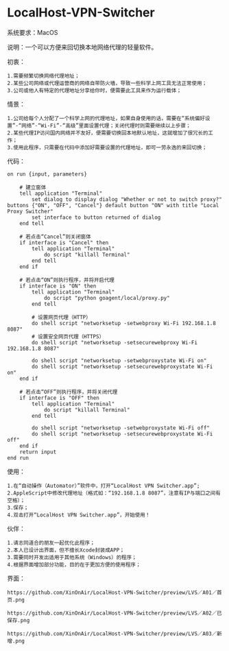 # LocalHost-VPN-Switcher


系统要求：MacOS


说明：一个可以方便来回切换本地网络代理的轻量软件。


初衷：

	1.需要频繁切换网络代理地址；
	2.某些公司网络或代理运营商的网络自带防火墙，导致一些科学上网工具无法正常使用；
	3.公司或他人有特定的代理地址分享给你时，便需要此工具来作为运行载体；


情景：

	1.公司给每个人分配了一个科学上网的代理地址，如果自身使用的话，需要在“系统偏好设置”-“网络”-“Wi-Fi”-“高级”里面设置代理；关闭代理时则需要继续以上步骤；
	2.某些代理IP访问国内网络并不友好，便需要切换回本地默认地址，这就增加了很冗长的工作；
	3.使用此程序，只需要在代码中添加好需要设置的代理地址，即可一劳永逸的来回切换；
	

代码：

	on run {input, parameters}
	
		# 建立窗体
		tell application "Terminal"
			set dialog to display dialog "Whether or not to switch proxy?" buttons {"ON", "OFF", "Cancel"} default button "ON" with title "Local Proxy Switcher"
			set interface to button returned of dialog
		end tell
	
		# 若点击“Cancel”则关闭窗体
		if interface is "Cancel" then
			tell application "Terminal"
				do script "killall Terminal"
			end tell
		end if
	
		# 若点击“ON”则执行程序，并将开启代理
		if interface is "ON" then
			tell application "Terminal"
				do script "python goagent/local/proxy.py"
			end tell
		
			# 设置网页代理（HTTP）
			do shell script "networksetup -setwebproxy Wi-Fi 192.168.1.8 8087"
			# 设置安全网页代理（HTTPS）
			do shell script "networksetup -setsecurewebproxy Wi-Fi 192.168.1.8 8087"
		
			do shell script "networksetup -setwebproxystate Wi-Fi on"
			do shell script "networksetup -setsecurewebproxystate Wi-Fi on"
		end if
	
		# 若点击“OFF”则执行程序，并将关闭代理
		if interface is "OFF" then
			tell application "Terminal"
				do script "killall Terminal"
			end tell
		
			do shell script "networksetup -setwebproxystate Wi-Fi off"
			do shell script "networksetup -setsecurewebproxystate Wi-Fi off"
		end if
		return input
	end run


使用：

	1.在“自动操作（Automator）”软件中，打开“LocalHost VPN Switcher.app”;	
	2.AppleScript中修改代理地址（格式如：“192.168.1.8 8087”，注意有IP与端口之间有空格）；	
	3.保存；
	4.双击打开“LocalHost VPN Switcher.app”，开始使用！


伙伴：

	1.请志同道合的朋友一起优化此程序；
	2.本人已设计出界面，但不擅长Xcode封装成APP；
	3.需要同时开发出适用于其他系统（Windows）的程序；
	4.根据界面增加部分功能，目的在于更加方便的使用程序；


界面：

	https://github.com/XinOnAir/LocalHost-VPN-Switcher/preview/LVS／A01／首页.png
	
	https://github.com/XinOnAir/LocalHost-VPN-Switcher/preview/LVS／A02／已保存.png
	
	https://github.com/XinOnAir/LocalHost-VPN-Switcher/preview/LVS／A03／新增.png
	
	



	

